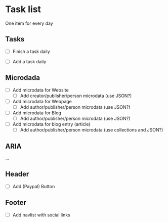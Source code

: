 # Task list

One item for every day

## Tasks

- [ ] Finish a task daily
- [ ] Add a task daily


## Microdada

- [ ] Add microdata for Website
  - [ ] Add creator/publisher/person microdata (use JSON?)
- [ ] Add microdata for Webpage
  - [ ] Add author/publisher/person microdata (use JSON?)
- [ ] Add microdata for Blog
  - [ ] Add author/publisher/person microdata (use JSON?)
- [ ] Add microdata for blog entry (article)
  - [ ] Add author/publisher/person microdata (use collections and JSON?)

## ARIA

...

## Header

- [ ] Add (Paypal) Button

## Footer

- [ ] Add navlist with social links
